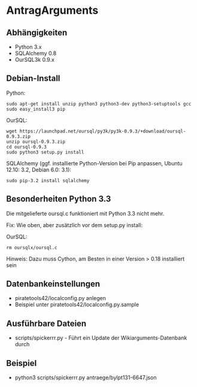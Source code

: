 AntragArguments
===============

Abhängigkeiten
--------------

* Python 3.x
* SQLAlchemy 0.8
* OurSQL3k 0.9.x


Debian-Install
--------------

Python:

    sudo apt-get install unzip python3 python3-dev python3-setuptools gcc
    sudo easy_install3 pip

OurSQL:

    wget https://launchpad.net/oursql/py3k/py3k-0.9.3/+download/oursql-0.9.3.zip
    unzip oursql-0.9.3.zip
    cd oursql-0.9.3
    sudo python3 setup.py install

SQLAlchemy (ggf. installierte Python-Version bei Pip anpassen, Ubuntu 12.10: 3.2, Debian 6.0: 3.1):

    sudo pip-3.2 install sqlalchemy


Besonderheiten Python 3\.3
--------------------------

Die mitgelieferte oursql.c funktioniert mit Python 3.3 nicht mehr. 

Fix:
Wie oben, aber zusätzlich vor dem setup.py install:

OurSQL:

    rm oursqlx/oursql.c


Hinweis: Dazu muss Cython, am Besten in einer Version > 0.18 installiert sein

Datenbankeinstellungen
----------------------

* piratetools42/localconfig.py anlegen
* Beispiel unter piratetools42/localconfig.py.sample

Ausführbare Dateien
-------------------

* scripts/spickerrr.py - Führt ein Update der Wikiarguments-Datenbank durch


Beispiel
--------

* python3 scripts/spickerrr.py antraege/bylpt131-6647.json 
